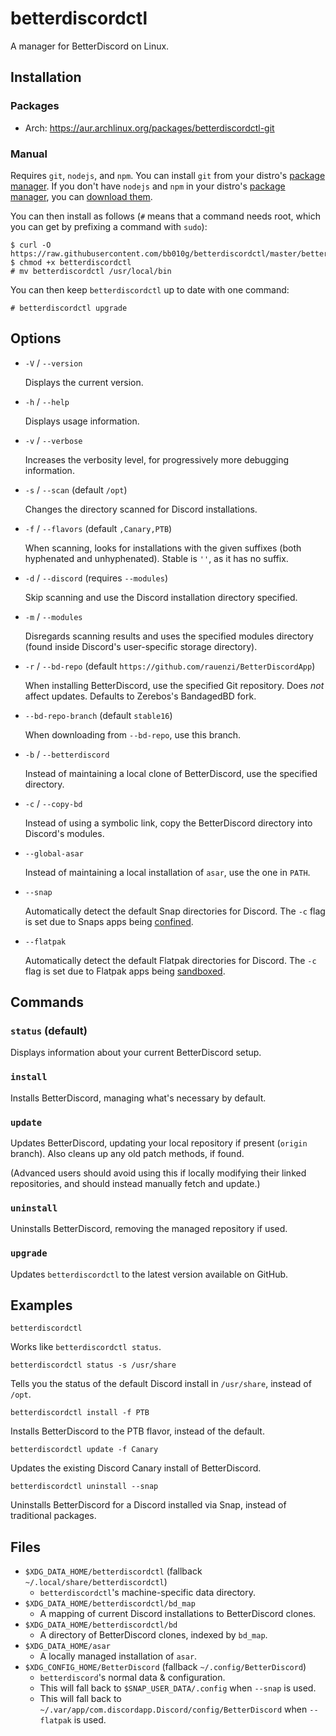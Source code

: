 # betterdiscordctl

A manager for BetterDiscord on Linux.

## Installation

### Packages

- Arch: https://aur.archlinux.org/packages/betterdiscordctl-git

### Manual

Requires `git`, `nodejs`, and `npm`. You can install `git` from your distro's
[package manager][git-packages]. If you don't have `nodejs` and `npm` in your
distro's [package manager][node-packages], you can
[download them][node-download].

[git-packages]:  https://git-scm.com/download/linux/
[node-packages]: https://nodejs.org/en/download/package-manager/
[node-download]: https://nodejs.org/en/download/

You can then install as follows (`#` means that a command needs root, which you
can get by prefixing a command with `sudo`):

```
$ curl -O https://raw.githubusercontent.com/bb010g/betterdiscordctl/master/betterdiscordctl
$ chmod +x betterdiscordctl
# mv betterdiscordctl /usr/local/bin
```

You can then keep `betterdiscordctl` up to date with one command:

```
# betterdiscordctl upgrade
```

## Options

* `-V` / `--version`

  Displays the current version.

* `-h` / `--help`

  Displays usage information.

* `-v` / `--verbose`

  Increases the verbosity level, for progressively more debugging information.

* `-s` / `--scan` (default `/opt`)

  Changes the directory scanned for Discord installations.

* `-f` / `--flavors` (default `,Canary,PTB`)

  When scanning, looks for installations with the given suffixes (both
  hyphenated and unhyphenated). Stable is `''`, as it has no suffix.

* `-d` / `--discord` (requires `--modules`)

  Skip scanning and use the Discord installation directory specified.

* `-m` / `--modules`

  Disregards scanning results and uses the specified modules directory (found
  inside Discord's user-specific storage directory).

* `-r` / `--bd-repo` (default `https://github.com/rauenzi/BetterDiscordApp`)

  When installing BetterDiscord, use the specified Git repository. Does _not_
  affect updates. Defaults to Zerebos's BandagedBD fork.

* `--bd-repo-branch` (default `stable16`)

  When downloading from `--bd-repo`, use this branch.

* `-b` / `--betterdiscord`

  Instead of maintaining a local clone of BetterDiscord, use the specified
  directory.

* `-c` / `--copy-bd`

  Instead of using a symbolic link, copy the BetterDiscord directory into
  Discord's modules.

* `--global-asar`

  Instead of maintaining a local installation of `asar`, use the one in `PATH`.

* `--snap`

  Automatically detect the default Snap directories for Discord. The `-c` flag
  is set due to Snaps apps being [confined][snapcraft-docs].

* `--flatpak`

  Automatically detect the default Flatpak directories for Discord. The `-c`
  flag is set due to Flatpak apps being [sandboxed][flatpak-docs].

[snapcraft-docs]: https://docs.snapcraft.io/reference/confinement
[flatpak-docs]:   http://docs.flatpak.org/en/latest/working-with-the-sandbox.html

## Commands

### `status` (default)

Displays information about your current BetterDiscord setup.

### `install`

Installs BetterDiscord, managing what's necessary by default.

### `update`

Updates BetterDiscord, updating your local repository if present
(`origin` branch). Also cleans up any old patch methods, if found.

(Advanced users should avoid using this if locally modifying their
linked repositories, and should instead manually fetch and update.)

### `uninstall`

Uninstalls BetterDiscord, removing the managed repository if used.

### `upgrade`

Updates `betterdiscordctl` to the latest version available on GitHub.

## Examples

    betterdiscordctl

Works like `betterdiscordctl status`.

    betterdiscordctl status -s /usr/share

Tells you the status of the default Discord install in `/usr/share`, instead of
`/opt`.

    betterdiscordctl install -f PTB

Installs BetterDiscord to the PTB flavor, instead of the default.

    betterdiscordctl update -f Canary

Updates the existing Discord Canary install of BetterDiscord.

    betterdiscordctl uninstall --snap

Uninstalls BetterDiscord for a Discord installed via Snap, instead of
traditional packages.

## Files

* `$XDG_DATA_HOME/betterdiscordctl` (fallback `~/.local/share/betterdiscordctl`)
  * `betterdiscordctl`'s machine-specific data directory.
* `$XDG_DATA_HOME/betterdiscordctl/bd_map`
  * A mapping of current Discord installations to BetterDiscord clones.
* `$XDG_DATA_HOME/betterdiscordctl/bd`
  * A directory of BetterDiscord clones, indexed by `bd_map`.
* `$XDG_DATA_HOME/asar`
  * A locally managed installation of `asar`.
* `$XDG_CONFIG_HOME/BetterDiscord` (fallback `~/.config/BetterDiscord`)
  * `betterdiscord`'s normal data & configuration.
  * This will fall back to `$SNAP_USER_DATA/.config` when `--snap` is used.
  * This will fall back to `~/.var/app/com.discordapp.Discord/config/BetterDiscord` when `--flatpak` is used.
